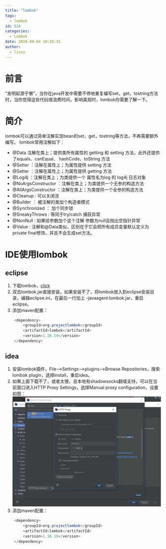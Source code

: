 ```yaml
---
title: "lombok"
tags:
  - lombok
id: 520
categories:
  - Lombok
date: 2018-09-04 10:20:31
author: 
  - linxu
---
```

# 前言 #
“发明起源于懒”，当你在java开发中需要不停地重复编写set，get，tostring方法时，当你觉得这些代码很浪费时间，影响美观时，lombok你需要了解一下。

# 简介 #
lombok可以通过简单注解实现bean的set，get，tostring等方法，不再需要额外编写。
lombok常用注解如下：  

+ @Data 注解在类上；提供类所有属性的 getting 和 setting 方法，此外还提供了equals、canEqual、 hashCode、toString 方法
+ @Setter ：注解在属性上；为属性提供 setting 方法
+ @Setter ：注解在属性上；为属性提供 getting 方法
+ @Log4j ：注解在类上；为类提供一个 属性名为log 的 log4j 日志对象
+ @NoArgsConstructor ：注解在类上；为类提供一个无参的构造方法
+ @AllArgsConstructor ：注解在类上；为类提供一个全参的构造方法
+ @Cleanup : 可以关闭流
+ @Builder ： 被注解的类加个构造者模式
+ @Synchronized ： 加个同步锁
+ @SneakyThrows : 等同于try/catch 捕获异常
+ @NonNull : 如果给参数加个这个注解 参数为null会抛出空指针异常
+ @Value : 注解和@Data类似，区别在于它会把所有成员变量默认定义为private final修饰，并且不会生成set方法。

# IDE使用lombok #
## eclipse ##
1. 下载lombok，[click](https://projectlombok.org/download)
2. 双击lombok.jar直接安装，如果安装不了，将lombok放入到eclipse安装目录，编辑eclipse.ini，在最后一行加上 -javaagent:lombok.jar，重启eclipse。
3. 添加maven配置：  
  
``` java
	<dependency>
		<groupId>org.projectlombok</groupId>
		<artifactId>lombok</artifactId>
		<version>1.16.10</version>
	</dependency>
```

## idea ##
1. 安装lombok插件，File-->Settings-->plugins-->Browse Repositories，搜索lombok plugin，选择install，重启idea。
2. 如果上面下载不了，或者太慢，且本地有shadowsocks翻墙支持，可以在当前窗口进入HTTP Proxy Settings，选择Manual proxy configuration，设置如图：
	![Http Proxy](/imgs/lombokhttpproxy.JPG)
3. 添加maven配置：  
 
``` java
	<dependency>
		<groupId>org.projectlombok</groupId>
		<artifactId>lombok</artifactId>
		<version>1.16.10</version>
	</dependency>
```

